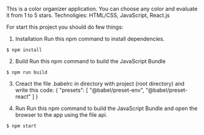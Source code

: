 This is a color organizer application. You can choose any color and evaluate it from 1 to 5 stars. Technoligies: HTML/CSS, JavaScript, React.js

For start this project you should do few things:
1. Installation
Run this npm command to install dependencies.
```
$ npm install
```
2. Build
Run this npm command to build the JavaScript Bundle
```
$ npm run build
```
3. Creact the file .babelrc in directory with project (root directory) and write this code:
{
    "presets": [
        "@babel/preset-env",
        "@babel/preset-react"
    ]
}

4. Run
Run this npm command to build the JavaScript Bundle and open the browser to the app using the file api.
```
$ npm start
```
